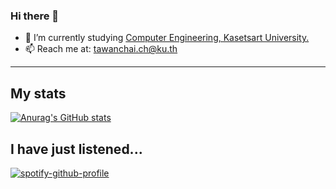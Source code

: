 ### Hi there 👋

- 📖 I’m currently studying [Computer Engineering, Kasetsart University.](https://cpe.ku.ac.th)
- 📫 Reach me at: tawanchai.ch@ku.th

----
  
## My stats
  [![Anurag's GitHub stats](https://github-readme-stats.vercel.app/api?username=tawanchaiii)](https://github.com/anuraghazra/github-readme-stats)
  
## I have just listened...
  [![spotify-github-profile](https://spotify-github-profile-xi-seven.vercel.app/api/view?uid=njcfc3djufy3drphfqawtgt6g&cover_image=true&theme=default&show_offline=false&bar_color_cover=true)](https://github.com/kittinan/spotify-github-profile)
